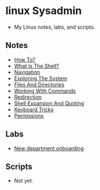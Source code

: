 # linux Sysadmin
- My Linux notes, labs, and scripts.

## Notes
- [How To?](/notes/how-to.md)
- [What Is The Shell?](/notes/shell.md)
- [Navigation](/notes/navigation.md)
- [Exploring The System](/notes/system-exploring.md)
- [Files And Directories](/notes/files-and-dirs.md)
- [Working With Commands](/notes/commands.md)
- [Redirection](/notes/redirection.md)
- [Shell Expansion And Quoting](/notes/shell-expansion-and-quoting.md)
- [Keyboard Tricks](/notes/keyboard-tricks.md)
- [Permissions](/notes/permissions.md)

## Labs
- [New department onboarding](/labs/new-department-onboarding/README.md)

## Scripts
- Not yet.
